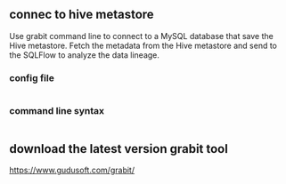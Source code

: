## connec to hive metastore

Use grabit command line to connect to a MySQL database that save the 
Hive metastore. Fetch the metadata from the Hive metastore and send
to the SQLFlow to analyze the data lineage.

### config file
```json
```


### command line syntax
```shell
```

## download the latest version grabit tool
https://www.gudusoft.com/grabit/